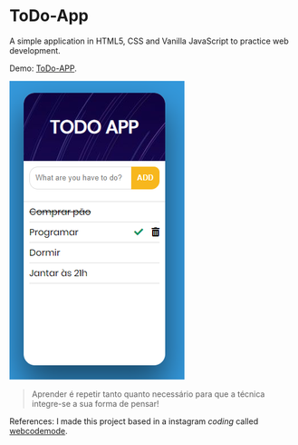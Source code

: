 # ToDo-App

A simple application in HTML5, CSS and Vanilla JavaScript to practice web development.

Demo: [ToDo-APP](https://juliomiguell.github.io/ToDo-App).

![alt text](./img/captura.png "Print")

> Aprender é repetir tanto quanto necessário para que a técnica integre-se a sua forma de pensar!

References: I made this project based in a instagram *coding* called [webcodemode](https://www.instagram.com/webcodemode/).

